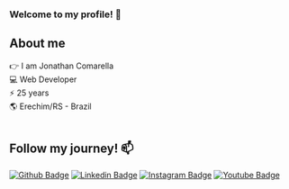 ### Welcome to my profile! 👋
## About me <br>
👉 I am Jonathan Comarella <br>
💻 Web Developer <br>
⚡️ 25 years <br>
🌎 Erechim/RS - Brazil <br> <br>
## Follow my journey! 📫
[![Github Badge](https://img.shields.io/badge/-Github-000?style=flat-square&logo=Github&logoColor=white&link=https://github.com/JonathanComarella)](https://github.com/JonathanComarella)
[![Linkedin Badge](https://img.shields.io/badge/-LinkedIn-blue?style=flat-square&logo=Linkedin&logoColor=white&link=https://www.linkedin.com/in/jonathancomarella/)](https://www.linkedin.com/in/jonathancomarella/)
[![Instagram Badge](https://img.shields.io/badge/-Instagram-%23fb3958?style=flat-square&labelColor=%23fb3958&logo=instagram&logoColor=FFFFFF&link=https://www.instagram.com/comarellaj/)](https://www.instagram.com/comarellaj/)
[![Youtube Badge](https://img.shields.io/badge/-Youtube-%23fb3958?style=flat-square&labelColor=%23fb3958&logo=youtube&logoColor=FFFFFF&link=https://www.youtube.com/@jonathanc77)](https://www.youtube.com/@jonathanc77)
